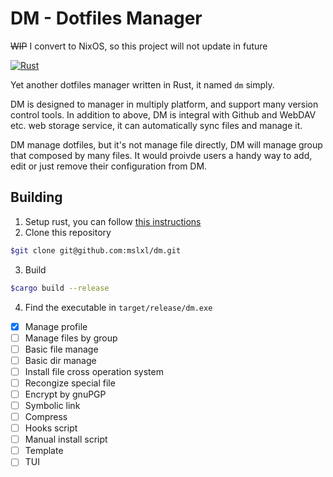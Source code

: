 # DM - Dotfiles Manager

~~WIP~~
I convert to NixOS, so this project will not update in future


[![Rust](https://github.com/mslxl/dm/actions/workflows/rust.yml/badge.svg)](https://github.com/mslxl/dm/actions/workflows/rust.yml)

Yet another dotfiles manager written in Rust, it named `dm` simply.

DM is designed to manager in multiply platform, and support many version control tools. In addition to above,
DM is integral with Github and WebDAV etc. web storage service, it can automatically sync files and manage it.

DM manage dotfiles, but it's not manage file directly, DM will manage group that composed by many files. It would proivde users a handy way to add, edit or just remove their configuration from DM.

## Building

1. Setup rust, you can follow [this instructions](https://rustup.rs/)
2. Clone this repository

```bash
$git clone git@github.com:mslxl/dm.git
```
3. Build

``` bash
$cargo build --release
```

4. Find the executable in `target/release/dm.exe`

- [X] Manage profile
- [ ] Manage files by group
- [ ] Basic file manage
- [ ] Basic dir manage
- [ ] Install file cross operation system
- [ ] Recongize special file
- [ ] Encrypt by gnuPGP
- [ ] Symbolic link
- [ ] Compress
- [ ] Hooks script
- [ ] Manual install script
- [ ] Template
- [ ] TUI
